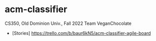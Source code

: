 # acm-classifier
CS350, Old Dominion Univ., Fall 2022
Team VeganChocolate
* [Stories] https://trello.com/b/baur6kN5/acm-classifier-agile-board
